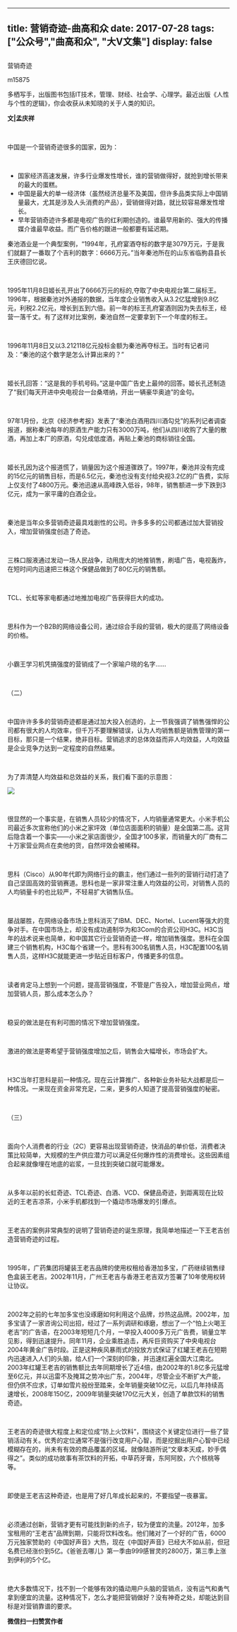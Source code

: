 
---
title:   营销奇迹-曲高和众
date: 2017-07-28
tags: ["公众号","曲高和众", "大V文集"]
display: false
---


## 



营销奇迹




m15875




多栖写手，出版图书包括IT技术，管理、财经、社会学、心理学。最近出版《人性与个性的逻辑》，你会收获从未知晓的关于人类的知识。


**文|孟庆祥**

&nbsp;

中国是一个营销奇迹很多的国家，因为：

&nbsp;
- 国家经济高速发展，许多行业爆发性增长，谁的营销做得好，就抢到增长带来的最大的蛋糕。
&nbsp;
- 中国是最大的单一经济体（虽然经济总量不及美国，但许多品类实际上中国销量最大，尤其是涉及人头消费的产品），营销做得对路，就比较容易爆发性增长。
&nbsp;
- 早年营销奇迹许多都是电视广告的红利期创造的。谁最早用新的、强大的传播媒介谁最早收益。而广告价格的跟进一般都要有延迟期。
&nbsp;

秦池酒业是一个典型案例，“1994年，孔府宴酒夺标的数字是3079万元，于是我们就翻了一番取了个吉利的数字：6666万元。”当年秦池所在的山东省临朐县县长王庆德回忆说。

&nbsp;

1995年11月8日姬长孔开出了6666万元的标的,夺取了中央电视台第二届标王。1996年，根据秦池对外通报的数据，当年度企业销售收入从3.2亿猛增到9.8亿元，利税2.2亿元，增长到五到六倍。前一年的标王孔府宴酒则因为失去标王，经营一落千丈。有了这样对比案例，秦池自然一定要拿到下一个年度的标王。

&nbsp;

1996年11月8日又以3.212118亿元投标金额为秦池再夺标王。当时有记者问及：“秦池的这个数字是怎么计算出来的？”

&nbsp;

姬长孔回答：“这是我的手机号码。”这是中国广告史上最帅的回答。姬长孔还制造了“我们每天开进中央电视台一台桑塔纳，开出一辆豪华奥迪”的金句。

&nbsp;

97年1月份，北京《经济参考报》发表了“秦池白酒用四川酒勾兑”的系列记者调查报道，据称秦池每年的原酒生产能力只有3000万吨，他们从四川收购了大量的散酒，再加上本厂的原酒，勾兑成低度酒，再贴上秦池的商标销往全国。

&nbsp;

姬长孔因为这个报道慌了，销量因为这个报道骤跌了。1997年，秦池并没有完成的15亿元的销售目标，而是6.5亿元，秦池也没有支付给央视3.2亿的广告费，实际上仅支付了4800万元。秦池迅速从高峰跌入低谷，98年，销售额进一步下跌到3亿元，成为一家平庸的白酒企业。

&nbsp;

秦池是当年众多营销奇迹最具戏剧性的公司。许多多多的公司都通过加大营销投入，增加营销强度创造了奇迹。

&nbsp;

三株口服液通过发动一场人民战争，动用庞大的地推销售，刷墙广告，电视轰炸，在短时间内迅速把三株这个保健品做到了80亿元的销售额。

&nbsp;

TCL、长虹等家电都通过地推加电视广告获得巨大的成功。

&nbsp;

思科作为一个B2B的网络设备公司，通过综合手段的营销，极大的提高了网络设备的价格。

&nbsp;

小霸王学习机凭搞强度的营销成了一个家喻户晓的名字……

&nbsp;

（二）

&nbsp;

中国许许多多的营销奇迹都是通过加大投入创造的，上一节我强调了销售强悍的公司都有很大的人均效率，但千万不要理解错误，认为人均销售额是销售管理的第一目标，那只是一个结果，绝非目标。营销追求的总体效益而非人均效益，人均效益是企业竞争力达到一定程度的自然结果。

&nbsp;

为了弄清楚人均效益和总效益的关系，我们看下面的示意图：





<img data-s="300,640" data-type="jpeg" src="http://mmbiz.qpic.cn/mmbiz_jpg/fxGMiaL5Zj1iarfIBicV6Xh8S6c2EJnwibQt7ELzpBibEoo2TZavJHIswiaKBjYNY9icGnaw6jlde6eaaOTeE3LTj72MQ/0?wx_fmt=jpeg" class="" data-ratio="0.75" data-w="960"/>

&nbsp;



很显然的一个事实是，在销售人员较少的情况下，人均销量通常更大。小米手机公司最近多次宣称他们的小米之家坪效（单位店面面积的销量）是全国第二高。这背后隐含着一个事实——小米之家店面很少，全国才100多家，而销量大的厂商有二十万家营业网点在卖他的货，自然坪效会被稀释。

&nbsp;

思科（Cisco）从90年代即为网络行业的霸主，他们通过一些列的营销行动打造了自己坚固高效的营销赛道。思科也是一家非常注重人均效益的公司，对销售人员的人均销量卡的也比较严，不轻易扩大销售队伍。

&nbsp;

屡战屡胜，在网络设备市场上思科消灭了IBM、DEC、Nortel、Lucent等强大的竞争对手。在中国市场上，却没有成功遏制华为和3Com的合资公司H3C。H3C当年的战术说来也简单，和中国其它行业营销奇迹一样，增加销售强度。思科在全国建三个销售机构，H3C每个省建一个。思科有300名销售人员，H3C配置100名销售人员，这样H3C就能更进一步贴近目标客户，传播更多的信息。

&nbsp;

读者肯定马上想到一个问题，提高营销强度，不管是广告投入，增加营业网点，增加营销人员，那么成本怎么办？

&nbsp;

稳妥的做法是在有利可图的情况下增加营销强度。

&nbsp;

激进的做法是寄希望于营销强度增加之后，销售会大幅增长，市场会扩大。

&nbsp;

H3C当年打思科是前一种情况。现在云计算推广、各种新业务补贴大战都是后一种情况。一来现在资金非常充足，二来，更多的人知道了提高营销强度的秘密。

&nbsp;

（三）

&nbsp;

面向个人消费者的行业（2C）更容易出现营销奇迹，快消品的单价低，消费者决策比较简单，大规模的生产供应潜力可以满足任何爆炸性的消费增长。这些因素组合起来就像埋在地底的岩浆，一旦找到突破口就可能爆发。

&nbsp;

从多年以前的长虹奇迹、TCL奇迹、白酒、VCD、保健品奇迹，到距离现在比较近的王老吉凉茶，小米手机都找到一个撬动市场爆发的引爆点。

&nbsp;

王老吉的案例非常典型的说明了营销奇迹的诞生原理，我简单地描述一下王老吉创造营销奇迹的过程。

&nbsp;

1995年，广药集团将罐装王老吉品牌的使用权租给香港加多宝，广药继续销售绿色盒装王老吉。2002年11月，广州王老吉与香港王老吉双方签署了10年使用权转让协议。

&nbsp;

2002年之前的七年加多宝也没琢磨如何利用这个品牌，炒热这品牌。2002年，加多宝请了一家咨询公司出招，经过了一系列调研和琢磨，想出了一个“怕上火喝王老吉”的广告语，在2003年短短几个月，一举投入4000多万元广告费，销量立竿见影，得到迅速提升。同年11月，企业乘胜追击，再斥巨资购买了中央电视台2004年黄金广告时段。正是这种疾风暴雨式的投放方式保证了红罐王老吉在短期内迅速进入人们的头脑，给人们一个深刻的印象，并迅速红遍全国大江南北。2003年红罐王老吉的销售额比去年同期增长了近4倍，由2002年的1.8亿多元猛增至6亿元，并以迅雷不及掩耳之势冲出广东，2004年，尽管企业不断扩大产能，但仍供不应求，订单如雪片般纷至踏来，全年销量突破10亿元，以后几年持续高速增长，2008年150亿，2009年销量突破170亿元大关，创造了单款饮料的销售奇迹。

&nbsp;

王老吉的奇迹很大程度上和定位成“防上火饮料”，围绕这个关键定位进行一些了营销活动有关。优秀的定位通常不是强行改变用户心智，而是挖掘出用户心智中已经模糊存在的，尚未有有效的商品覆盖的区域。就像陆游所说“文章本天成，妙手偶得之”。类似的成功故事有茶饮料的开拓，中草药牙膏，东阿阿胶，六个核桃等等。

&nbsp;

即使是王老吉这种奇迹，也是用了好几年成长起来的，不要指望一夜暴富。

&nbsp;

必须通过创新，营销才更有可能找到新的点子，较为便宜的流量。2012年，加多宝租用的“王老吉”品牌到期，只能将饮料改名。他们赌对了一个好的广告，6000万元独家赞助的《中国好声音》大热，现在《中国好声音》已经大不如从前，但冠名费已经涨价到5亿。《爸爸去哪儿》第一季由999感冒灵的2800万，第三季上涨到伊利的5个亿。

&nbsp;

绝大多数情况下，找不到一个能够有效的撬动用户头脑的营销点，没有运气和勇气拿到便宜的流量。这种情况下，怎么才能把营销做好？没有神奇之处，却能达到目标是对营销靠谱的要求。




**微信扫一扫赞赏作者**















